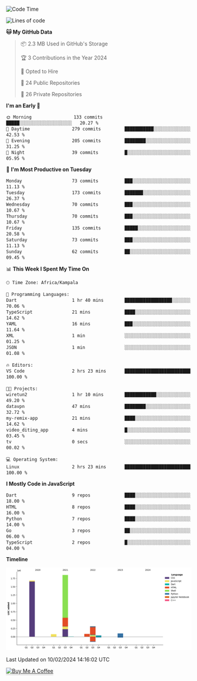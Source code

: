 <!--START_SECTION:waka-->
![Code Time](http://img.shields.io/badge/Code%20Time-430%20hrs%2045%20mins-blue)

![Lines of code](https://img.shields.io/badge/From%20Hello%20World%20I%27ve%20Written-4.1%20million%20lines%20of%20code-blue)

**🐱 My GitHub Data** 

> 📦 2.3 MB Used in GitHub's Storage 
 > 
> 🏆 3 Contributions in the Year 2024
 > 
> 💼 Opted to Hire
 > 
> 📜 24 Public Repositories 
 > 
> 🔑 26 Private Repositories 
 > 
**I'm an Early 🐤** 

```text
🌞 Morning                133 commits         █████░░░░░░░░░░░░░░░░░░░░   20.27 % 
🌆 Daytime                279 commits         ███████████░░░░░░░░░░░░░░   42.53 % 
🌃 Evening                205 commits         ████████░░░░░░░░░░░░░░░░░   31.25 % 
🌙 Night                  39 commits          █░░░░░░░░░░░░░░░░░░░░░░░░   05.95 % 
```
📅 **I'm Most Productive on Tuesday** 

```text
Monday                   73 commits          ███░░░░░░░░░░░░░░░░░░░░░░   11.13 % 
Tuesday                  173 commits         ███████░░░░░░░░░░░░░░░░░░   26.37 % 
Wednesday                70 commits          ███░░░░░░░░░░░░░░░░░░░░░░   10.67 % 
Thursday                 70 commits          ███░░░░░░░░░░░░░░░░░░░░░░   10.67 % 
Friday                   135 commits         █████░░░░░░░░░░░░░░░░░░░░   20.58 % 
Saturday                 73 commits          ███░░░░░░░░░░░░░░░░░░░░░░   11.13 % 
Sunday                   62 commits          ██░░░░░░░░░░░░░░░░░░░░░░░   09.45 % 
```


📊 **This Week I Spent My Time On** 

```text
🕑︎ Time Zone: Africa/Kampala

💬 Programming Languages: 
Dart                     1 hr 40 mins        ██████████████████░░░░░░░   70.06 % 
TypeScript               21 mins             ████░░░░░░░░░░░░░░░░░░░░░   14.62 % 
YAML                     16 mins             ███░░░░░░░░░░░░░░░░░░░░░░   11.64 % 
XML                      1 min               ░░░░░░░░░░░░░░░░░░░░░░░░░   01.25 % 
JSON                     1 min               ░░░░░░░░░░░░░░░░░░░░░░░░░   01.08 % 

🔥 Editors: 
VS Code                  2 hrs 23 mins       █████████████████████████   100.00 % 

🐱‍💻 Projects: 
wiretun2                 1 hr 10 mins        ████████████░░░░░░░░░░░░░   49.20 % 
datavpn                  47 mins             ████████░░░░░░░░░░░░░░░░░   32.72 % 
my-remix-app             21 mins             ████░░░░░░░░░░░░░░░░░░░░░   14.62 % 
video_diting_app         4 mins              █░░░░░░░░░░░░░░░░░░░░░░░░   03.45 % 
tv                       0 secs              ░░░░░░░░░░░░░░░░░░░░░░░░░   00.02 % 

💻 Operating System: 
Linux                    2 hrs 23 mins       █████████████████████████   100.00 % 
```

**I Mostly Code in JavaScript** 

```text
Dart                     9 repos             ████░░░░░░░░░░░░░░░░░░░░░   18.00 % 
HTML                     8 repos             ████░░░░░░░░░░░░░░░░░░░░░   16.00 % 
Python                   7 repos             ████░░░░░░░░░░░░░░░░░░░░░   14.00 % 
Go                       3 repos             ██░░░░░░░░░░░░░░░░░░░░░░░   06.00 % 
TypeScript               2 repos             █░░░░░░░░░░░░░░░░░░░░░░░░   04.00 % 
```



**Timeline**

![Lines of Code chart](https://raw.githubusercontent.com/drexhacker/drexhacker/main/assets/bar_graph.png)


 Last Updated on 10/02/2024 14:16:02 UTC
<!--END_SECTION:waka-->

<a href="https://www.buymeacoffee.com/drexsoftorg" target="_blank"><img src="https://www.buymeacoffee.com/assets/img/custom_images/orange_img.png" alt="Buy Me A Coffee" style="height: 41px !important;width: 174px !important;box-shadow: 0px 3px 2px 0px rgba(190, 190, 190, 0.5) !important;-webkit-box-shadow: 0px 3px 2px 0px rgba(190, 190, 190, 0.5) !important;" ></a>


<!---
drexhacker/drexhacker is a ✨ special ✨ repository because its `README.md` (this file) appears on your GitHub profile.
You can click the Preview link to take a look at your changes.
--->
